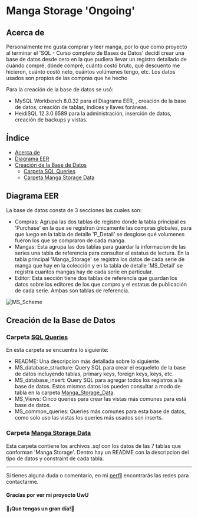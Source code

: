 # Manga Storage 'Ongoing'

## Acerca de

Personalmente me gusta comprar y leer manga, por lo que como proyecto al terminar el 'SQL - Curso completo de Bases de Datos' decidí crear una base de datos desde cero en la que pudiera llevar un registro detallado de cuándo compré, dónde compré, cuánto costó bruto, qué descuento me hicieron, cuánto costó neto, cuántos volúmenes tengo, etc. Los datos usados son propios de las compras que he hecho

Para la creación de la base de datos se usó:

- MySQL Workbench 8.0.32 para el Diagrama EER, , creación de la base de datos, creación de tablas, índices y llaves foráneas.
- HeidiSQL 12.3.0.6589 para la administración, inserción de datos, creación de backups y vistas.

## Índice
- [Acerca de](#acerca-de)
- [Diagrama EER](#diagrama-eer)
- [Creación de la Base de Datos](#creación-de-la-base-de-datos)
  + [Carpeta SQL Queries](#carpeta-sql-queries)
  + [Carpeta Manga Storage Data](#carpeta-manga-storage-data)

## Diagrama EER

La base de datos consta de 3 secciones las cuales son:

- Compras: Agrupa las dos tablas de registro donde la tabla principal es 'Purchase' en la que se registran únicamente las compras globales, para que luego en la tabla de detalle 'P_Detail' se desglose qué volumenes fueron los que se compraron de cada manga.
- Mangas: Esta agrupa las dos tablas para guardar la informacion de las series una tabla de referencia para consultar el estatus de lectura. En la tabla principal 'Manga_Storage' se registra los datos de cada serie de manga que hay en la colección y en la tabla de detalle 'MS_Detail' se registra cuantos mangas hay de cada serie en particular.
- Editor: Esta sección tiene dos tablas de referencia que guardan los datos sobre los editores de los que compro y el estatus de publicación de cada serie. Ambas son tablas de referencia.

![MS_Scheme](https://github.com/RoderickGamer/SQLPortfolio/assets/126647917/c76bd7d3-47af-42b9-846b-c7f52490b1d3)

## Creación de la Base de Datos

### Carpeta [SQL Queries](https://github.com/RoderickGamer/SQLPortfolio/tree/f6ddc9b6a542a11f18c35aa97cc73f7f82287dcd/Manga_Storage/SQL%20Queries)

En esta carpeta se encuentra lo siguiente:

- README: Una descripcion más detallada sobre lo siguiente.
- MS_database_structure: Query SQL para crear el esqueleto de la base de datos incluyendo tablas, primary keys, foreign keys, keys, etc.
- MS_database_insert: Query SQL para agregar todos los registros a la base de datos. Estos mismos datos los pueden consultar a modo de tabla en la carpeta [Manga_Storage_Data](#manga-storage-data).
- MS_Views: Cinco queries para crear las vistas más comunes para está base de datos.
- MS_common_queries: Queries más comunes para esta base de datos, como solo uso las vistas los queries más usados son inserts.

### Carpeta [Manga Storage Data](https://github.com/RoderickGamer/SQLPortfolio/tree/98c598e68481e19396faa79be3851e79a2845de9/Manga_Storage/Manga_Storage_Data)

Esta carpeta contiene los archivos .sql con los datos de las 7 tablas que conforman 'Manga Storage'. Dentro hay un README con la descripcion del tipo de datos y constraint de cada tabla.

---

Si tienes alguna duda o comentario, en mi [perfíl](https://github.com/RoderickGamer) encontrarás las redes para contactarme.

#### Gracias por ver mi proyecto UwU

#### 🚀¡Que tengas un gran día!🚀
